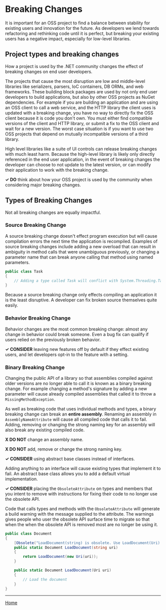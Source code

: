 # Breaking Changes

It is important for an OSS project to find a balance between stability for existing users and innovation for the future. As developers we lend towards refactoring and rethinking code until it is perfect, but breaking your existing users has a negative impact, especially for low-level libraries.

## Project types and breaking changes

How a project is used by the .NET community changes the effect of breaking changes on end user developers.

The projects that cause the most disruption are low and middle-level libraries like serializers, parsers, IoC containers, DB ORMs, and web frameworks. These building block packages are used by not only end user developers to build applications, but also by other OSS projects as NuGet dependencies. For example if you are building an application and are using an OSS client to call a web service, and the HTTP library the client uses is updated with a breaking change, you have no way to directly fix the OSS client because it is code you don't own. You must either find compatible versions of the client and HTTP library, or submit a fix to the OSS client and wait for a new version. The worst case situation is if you want to use two OSS projects that depend on mutually incompatible versions of a third library.

High level libraries like a suite of UI controls can release breaking changes with much least harm. Because the high-level library is likely only directly referenced in the end user application, in the event of breaking changes the developer can choose to not update to the latest version, or can modify their application to work with the breaking change.

**✓ DO** think about how your OSS project is used by the community when considering major breaking changes.

## Types of Breaking Changes

Not all breaking changes are equally impactful. 

### Source Breaking Change

A source breaking change doesn't effect program execution but will cause compilation errors the next time the application is recompiled. Examples of source breaking changes include adding a new overload that can result in ambiguity in method calls that were unambiguous previously, or changing a parameter name that can break anyone calling that method using named parameters.

```cs
public class Task
{
    // Adding a type called Task will conflict with System.Threading.Task at compilation
}
```

Because a source breaking change only effects compiling an application it is the least disruptive. A developer can fix broken source themselves quite easily.

### Behavior Breaking Change

Behavior changes are the most common breaking change: almost any change in behavior could break someone. Even a bug fix can qualify if users relied on the previously broken behavior.

**✓ CONSIDER** leaving new features off by default if they effect existing users, and let developers opt-in to the feature with a setting.

### Binary Breaking Change

Changing the public API of a library so that assemblies compiled against older versions are no longer able to call it is known as a binary breaking change. For example changing a method's signature by adding a new parameter will cause already compiled assemblies that called it to throw a `MissingMethodException`.

As well as breaking code that uses individual methods and types, a binary breaking change can break an **entire assembly**. Renaming an assembly in `AssemblyNameAttribute` will cause all compiled code that calls it to fail. Adding, removing or changing the strong naming key for an assembly will also break any existing compiled code.

**X DO NOT** change an assembly name.

**X DO NOT** add, remove or change the strong naming key.

**✓ CONSIDER** using abstract base classes instead of interfaces.

  Adding anything to an interface will cause existing types that implement it to fail. An abstract base class allows you to add a default virtual implementation.

**✓ CONSIDER** placing the `ObsoleteAttribute` on types and members that you intent to remove with instructions for fixing their code to no longer use the obsolete API.

  Code that calls types and methods with the `ObsoleteAttribute` will generate a build warning with the message supplied to the attribute. The warnings gives people who user the obsolete API surface time to migrate so that when the when the obsolete API is removed most are no longer be using it.

```cs
public class Document
{
    [Obsolete("LoadDocument(string) is obsolete. Use LoadDocument(Uri) instead.")]
    public static Document LoadDocument(string uri)
    {
        return LoadDocument(new Uri(uri));
    }

    public static Document LoadDocument(Uri uri)
    {
        // Load the document
    }
}
```

---

[Home](./README.md)